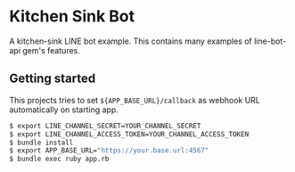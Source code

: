 # Kitchen Sink Bot

A kitchen-sink LINE bot example. This contains many examples of line-bot-api gem's features.

## Getting started
This projects tries to set `${APP_BASE_URL}/callback` as webhook URL automatically on starting app.

```sh 
$ export LINE_CHANNEL_SECRET=YOUR_CHANNEL_SECRET
$ export LINE_CHANNEL_ACCESS_TOKEN=YOUR_CHANNEL_ACCESS_TOKEN
$ bundle install
$ export APP_BASE_URL="https://your.base.url:4567"
$ bundle exec ruby app.rb
```
